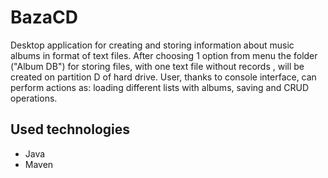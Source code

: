 # BazaCD
Desktop application for creating and storing information about music albums in format of text files.
After choosing 1 option from menu the folder ("Album DB") for storing files, with one text file without records , will be created on partition D of hard drive. 
User, thanks to console interface, can perform actions as: loading different lists with albums, saving and CRUD operations.
## Used technologies
- Java
- Maven
